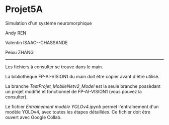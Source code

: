 # Projet5A
Simulation d'un système neuromorphique


Andy REN

Valentin ISAAC--CHASSANDE

Peixu ZHANG

-------------------

Les fichiers à consulter se trouve dans le main.

La bibliothèque FP-AI-VISION1 du main doit être copier avant d'être utilisé.

La branche *TestProjet_MobileNetv2_Model* est la seule branche possèdant un projet modifié et fonctionnel de FP-AI-VISION1 (vous pouvez la consulter).

Le fichier *Entrainement modèle YOLOv4.ipynb* permet l'entraînement d'un modèle YOLOv4, avec toutes les étapes détaillées. Ce fichier doit être ouvert avec Google Collab.
